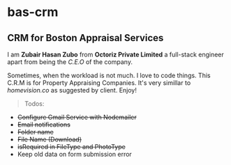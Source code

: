 # bas-crm
## CRM for Boston Appraisal Services

I am **Zubair Hasan Zubo** from **Octoriz Private Limited** a full-stack engineer apart from being the *C.E.O* of the company.

Sometimes, when the workload is not much. I love to code things. This C.R.M is for Property Appraising Companies. It's very simillar to *homevision.co* as suggested by client. Enjoy!

> Todos:
 - ~~Configure Gmail Service with Nodemailer~~
 - ~~Email notifications~~
 - ~~Folder name~~
 - ~~File Name (Download)~~
 - ~~isRequired in FileType and PhotoType~~
 - Keep old data on form submission error

